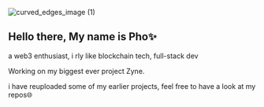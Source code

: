 ![curved_edges_image (1)](https://github.com/user-attachments/assets/04bc35dd-f384-466d-950b-3182d9747925)



## Hello there, My name is Pho✨
a web3 enthusiast, i rly like blockchain tech, full-stack dev

Working on my biggest ever project Zyne.

i have reuploaded some of my earlier projects, feel free to have a look at my repos🌐

<!--![MY YUTRE_00000](https://github.com/user-attachments/assets/f5d1f7b1-9ed1-4eda-9f1a-175f982440bc)

**phoeazy/phoeazy** is a ✨ _special_ ✨ repository because its `README.md` (this file) appears on your GitHub profile.

Here are some ideas to get you started:

- 🔭 I’m currently working on ...
- 🌱 I’m currently learning ...
- 👯 I’m looking to collaborate on ...
- 🤔 I’m looking for help with ...
- 💬 Ask me about ...
- 📫 How to reach me: ...
- 😄 Pronouns: ...
- ⚡ Fun fact: ...
-->
